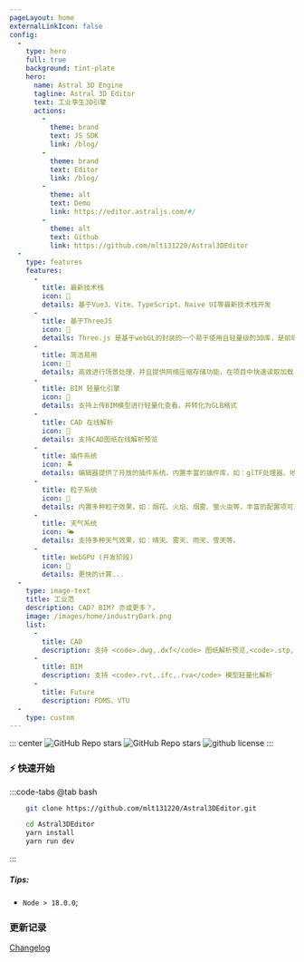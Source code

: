 ```yaml
---
pageLayout: home
externalLinkIcon: false
config:
  -
    type: hero
    full: true
    background: tint-plate
    hero:
      name: Astral 3D Engine
      tagline: Astral 3D Editor
      text: 工业孪生3D引擎
      actions:
        -
          theme: brand
          text: JS SDK
          link: /blog/
        -
          theme: brand
          text: Editor
          link: /blog/
        -
          theme: alt
          text: Demo
          link: https://editor.astraljs.com/#/
        -
          theme: alt
          text: Github
          link: https://github.com/mlt131220/Astral3DEditor
  -
    type: features
    features:
      -
        title: 最新技术栈
        icon: 🍡
        details: 基于Vue3、Vite、TypeScript、Naive UI等最新技术栈开发
      -
        title: 基于ThreeJS
        icon: 🌷
        details: Three.js 是基于webGL的封装的一个易于使用且轻量级的3D库，是前端开发者研发3D绘图的主要工具
      -
        title: 简洁易用
        icon: 🔅
        details: 高效进行场景处理，并且提供网络压缩存储功能，在项目中快速读取加载
      -
        title: BIM 轻量化引擎
        icon: 🚀
        details: 支持上传BIM模型进行轻量化查看，并转化为GLB格式
      -
        title: CAD 在线解析
        icon: 🌈
        details: 支持CAD图纸在线解析预览
      -
        title: 插件系统
        icon: 🏝️
        details: 编辑器提供了开放的插件系统，内置丰富的插件库，如：glTF处理器、地形生成器、模型转换器等等。
      -
        title: 粒子系统
        icon: 💊
        details: 内置多种粒子效果，如：烟花、火焰、烟雾、萤火虫等，丰富的配置项可以满足用户各种需求。
      -
        title: 天气系统
        icon: 🌤️
        details: 支持多种天气效果，如：晴天、雾天、雨天、雪天等。
      -
        title: WebGPU (开发阶段)
        icon: 🚩
        details: 更快的计算...
  -
    type: image-text
    title: 工业范
    description: CAD? BIM? 亦或更多？。
    image: /images/home/industryDark.png
    list:
      -
        title: CAD
        description: 支持 <code>.dwg,.dxf</code> 图纸解析预览,<code>.stp,.step,.dgn</code> 模型解析
      -
        title: BIM
        description: 支持 <code>.rvt,.ifc,.rva</code> 模型轻量化解析
      -
        title: Future
        description: PDMS、VTU
  -
    type: custom
---
```


::: center
![GitHub Repo stars](https://img.shields.io/github/stars/mlt131220/Astral3DEditor)
![GitHub Repo stars](https://img.shields.io/github/forks/mlt131220/Astral3DEditor)
![github license](https://img.shields.io/github/license/mlt131220/Astral3DEditor?color=32A9C3&labelColor=1B3C4A)
:::


### :zap: 快速开始

:::code-tabs
@tab bash

```bash
    git clone https://github.com/mlt131220/Astral3DEditor.git

    cd Astral3DEditor
    yarn install
    yarn run dev
```

:::

##### Tips:

-   `Node > 18.0.0`;

### 更新记录

[Changelog](/notes/update/logs/)
